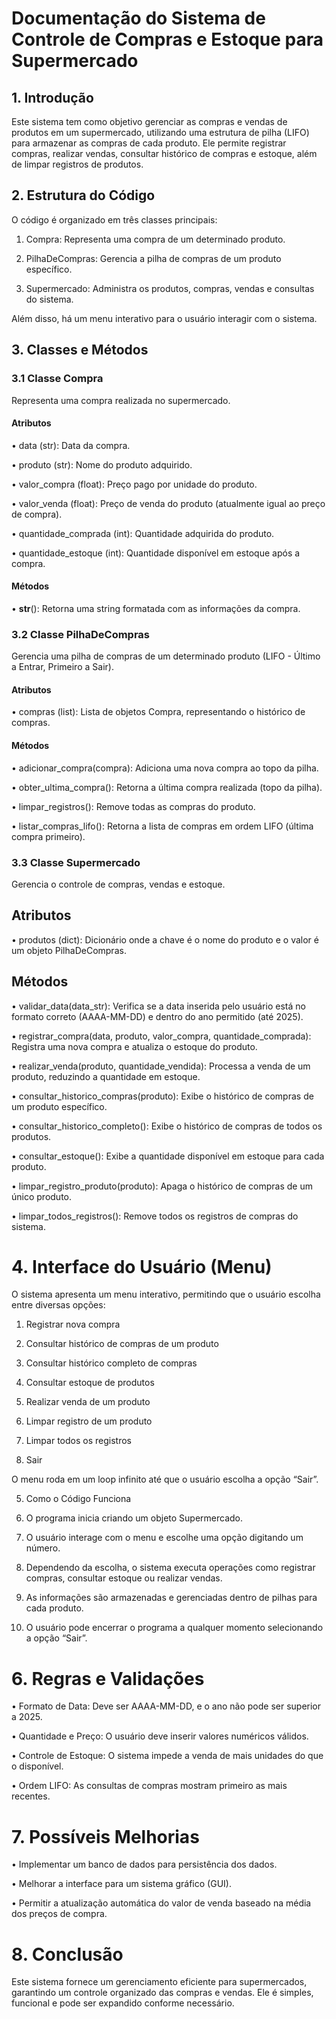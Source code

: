 # Documentação do Sistema de Controle de Compras e Estoque para Supermercado

## 1. Introdução

Este sistema tem como objetivo gerenciar as compras e vendas de produtos em um supermercado, utilizando uma estrutura de pilha (LIFO) para armazenar as compras de cada produto. Ele permite registrar compras, realizar vendas, consultar histórico de compras e estoque, além de limpar registros de produtos.

## 2. Estrutura do Código

O código é organizado em três classes principais:

1. Compra: Representa uma compra de um determinado produto.

2. PilhaDeCompras: Gerencia a pilha de compras de um produto específico.

3. Supermercado: Administra os produtos, compras, vendas e consultas do sistema.

Além disso, há um menu interativo para o usuário interagir com o sistema.

## 3. Classes e Métodos

### 3.1 Classe Compra

Representa uma compra realizada no supermercado.

#### Atributos

• data (str): Data da compra.

• produto (str): Nome do produto adquirido.

• valor_compra (float): Preço pago por unidade do produto.

• valor_venda (float): Preço de venda do produto (atualmente igual ao preço de compra).

• quantidade_comprada (int): Quantidade adquirida do produto.

• quantidade_estoque (int): Quantidade disponível em estoque após a compra.

#### Métodos

• __str__(): Retorna uma string formatada com as informações da compra.


### 3.2 Classe PilhaDeCompras


Gerencia uma pilha de compras de um determinado produto (LIFO - Último a Entrar, Primeiro a Sair).


#### Atributos

• compras (list): Lista de objetos Compra, representando o histórico de compras.


#### Métodos

• adicionar_compra(compra): Adiciona uma nova compra ao topo da pilha.

• obter_ultima_compra(): Retorna a última compra realizada (topo da pilha).

• limpar_registros(): Remove todas as compras do produto.

• listar_compras_lifo(): Retorna a lista de compras em ordem LIFO (última compra primeiro).


### 3.3 Classe Supermercado


Gerencia o controle de compras, vendas e estoque.


## Atributos

• produtos (dict): Dicionário onde a chave é o nome do produto e o valor é um objeto PilhaDeCompras.


## Métodos

• validar_data(data_str): Verifica se a data inserida pelo usuário está no formato correto (AAAA-MM-DD) e dentro do ano permitido (até 2025).

• registrar_compra(data, produto, valor_compra, quantidade_comprada): Registra uma nova compra e atualiza o estoque do produto.

• realizar_venda(produto, quantidade_vendida): Processa a venda de um produto, reduzindo a quantidade em estoque.

• consultar_historico_compras(produto): Exibe o histórico de compras de um produto específico.

• consultar_historico_completo(): Exibe o histórico de compras de todos os produtos.

• consultar_estoque(): Exibe a quantidade disponível em estoque para cada produto.

• limpar_registro_produto(produto): Apaga o histórico de compras de um único produto.

• limpar_todos_registros(): Remove todos os registros de compras do sistema.


# 4. Interface do Usuário (Menu)


O sistema apresenta um menu interativo, permitindo que o usuário escolha entre diversas opções:

1. Registrar nova compra

2. Consultar histórico de compras de um produto

3. Consultar histórico completo de compras

4. Consultar estoque de produtos

5. Realizar venda de um produto

6. Limpar registro de um produto

7. Limpar todos os registros

8. Sair


O menu roda em um loop infinito até que o usuário escolha a opção “Sair”.


5. Como o Código Funciona

1. O programa inicia criando um objeto Supermercado.

2. O usuário interage com o menu e escolhe uma opção digitando um número.

3. Dependendo da escolha, o sistema executa operações como registrar compras, consultar estoque ou realizar vendas.

4. As informações são armazenadas e gerenciadas dentro de pilhas para cada produto.

5. O usuário pode encerrar o programa a qualquer momento selecionando a opção “Sair”.


# 6. Regras e Validações

• Formato de Data: Deve ser AAAA-MM-DD, e o ano não pode ser superior a 2025.

• Quantidade e Preço: O usuário deve inserir valores numéricos válidos.

• Controle de Estoque: O sistema impede a venda de mais unidades do que o disponível.

• Ordem LIFO: As consultas de compras mostram primeiro as mais recentes.


# 7. Possíveis Melhorias

• Implementar um banco de dados para persistência dos dados.

• Melhorar a interface para um sistema gráfico (GUI).

• Permitir a atualização automática do valor de venda baseado na média dos preços de compra.


# 8. Conclusão


Este sistema fornece um gerenciamento eficiente para supermercados, garantindo um controle organizado das compras e vendas. Ele é simples, funcional e pode ser expandido conforme necessário.
